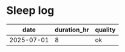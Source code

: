 # Sleep log  
| date | duration_hr | quality |  
|------|-------------|---------|
| 2025-07-01 | 8 | ok |